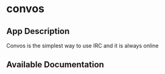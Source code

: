 # convos

## App Description

Convos is the simplest way to use IRC and it is always online

## Available Documentation

